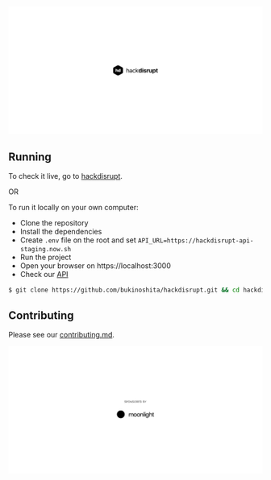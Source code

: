 <img src="/design/assets/github-cover.png"/>


## Running

To check it live, go to [hackdisrupt]().

OR

To run it locally on your own computer:

- Clone the repository
- Install the dependencies
- Create `.env` file on the root and set `API_URL=https://hackdisrupt-api-staging.now.sh`
- Run the project
- Open your browser on https://localhost:3000
- Check our [API](https://github.com/bukinoshita/hackdisrupt-api)

```bash
$ git clone https://github.com/bukinoshita/hackdisrupt.git && cd hackdisrupt && yarn && yarn dev
```


## Contributing

Please see our [contributing.md](https://github.com/bukinoshita/hackdisrupt/blob/master/contributing.md).


<img src="/design/assets/github-sponsor.png"/>
